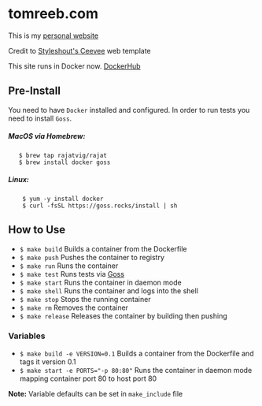 # tomreeb.com

This is my [personal website](https://tomreeb.com)

Credit to [Styleshout's Ceevee](http://www.styleshout.com/free-templates/ceevee/) web template

This site runs in Docker now. [DockerHub](https://hub.docker.com/r/tomreeb/dotcom/)

## Pre-Install

You need to have `Docker` installed and configured. In order to run tests you need to install `Goss`.

##### MacOS via Homebrew:

```
   $ brew tap rajatvig/rajat
   $ brew install docker goss
   ```

##### Linux:

```
    $ yum -y install docker
    $ curl -fsSL https://goss.rocks/install | sh
```

## How to Use

* `$ make build` Builds a container from the Dockerfile
* `$ make push` Pushes the container to registry
* `$ make run` Runs the container
* `$ make test` Runs tests via [Goss](https://github.com/aelsabbahy/goss)
* `$ make start` Runs the container in daemon mode
* `$ make shell` Runs the container and logs into the shell
* `$ make stop` Stops the running container
* `$ make rm` Removes the container
* `$ make release` Releases the container by building then pushing

### Variables

* `$ make build -e VERSION=0.1` Builds a container from the Dockerfile and tags it version 0.1
* `$ make start -e PORTS="-p 80:80"` Runs the container in daemon mode mapping container port 80 to host port 80

**Note:** Variable defaults can be set in `make_include` file